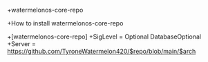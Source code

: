 +watermelonos-core-repo

+How to install watermelonos-core-repo

+[watermelonos-core-repo]
+SigLevel = Optional DatabaseOptional
+Server = https://github.com/TyroneWatermelon420/$repo/blob/main/$arch
